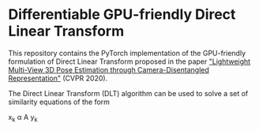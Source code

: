# Differentiable GPU-friendly Direct Linear Transform
This repository contains the PyTorch implementation of the GPU-friendly formulation of Direct Linear Transform proposed in the paper ["Lightweight Multi-View 3D Pose Estimation through Camera-Disentangled Representation"](https://arxiv.org/abs/2004.02186) (CVPR 2020).

The Direct Linear Transform (DLT) algorithm can be used to solve a set of similarity equations of the form

x<sub>k</sub> &alpha; A y<sub>k</sub>
